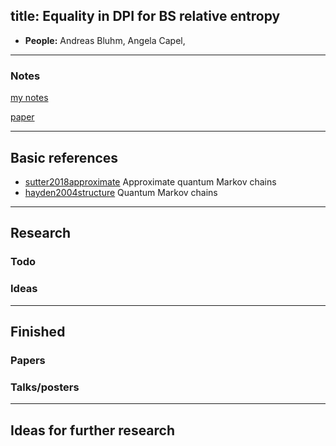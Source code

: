 
title: Equality in DPI for BS relative entropy
---


*  **People:** Andreas Bluhm, Angela Capel,  

---


### Notes


[my notes](NEW_BSentropy/notes.pdf)     


[paper](NEW_BSentropy/main.pdf)   

---


## Basic references

* [sutter2018approximate](sutter2018approximate)  Approximate quantum Markov chains    
* [hayden2004structure](hayden2004structure)  Quantum Markov chains    


---

## Research





### Todo



### Ideas

---

## Finished

### Papers


### Talks/posters

---

## Ideas for further research

